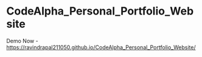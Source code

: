 # CodeAlpha_Personal_Portfolio_Website

Demo Now - https://ravindrapal211050.github.io/CodeAlpha_Personal_Portfolio_Website/
